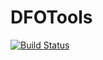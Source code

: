 # DFOTools

[![Build Status](https://github.com/sblelong/DFOTools.jl/actions/workflows/CI.yml/badge.svg?branch=main)](https://github.com/sblelong/DFOTools.jl/actions/workflows/CI.yml?query=branch%3Amain)

